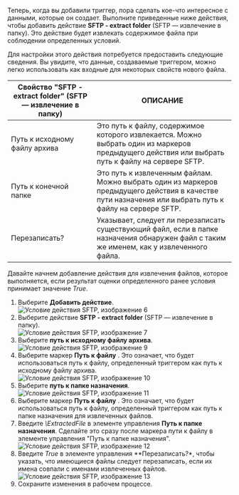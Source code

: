 Теперь, когда вы добавили триггер, пора сделать кое-что интересное с данными, которые он создает. Выполните приведенные ниже действия, чтобы добавить действие **SFTP - extract folder** (SFTP — извлечение в папку). Это действие будет извлекать содержимое файла при соблюдении определенных условий. 

Для настройки этого действия потребуется предоставить следующие сведения. Вы увидите, что данные, создаваемые триггером, можно легко использовать как входные для некоторых свойств нового файла.

| Свойство "SFTP - extract folder" (SFTP — извлечение в папку) | ОПИСАНИЕ |
| --- | --- |
| Путь к исходному файлу архива |Это путь к файлу, содержимое которого извлекается. Можно выбрать один из маркеров предыдущего действия или выбрать путь к файлу на сервере SFTP. |
| Путь к конечной папке |Это путь к извлеченным файлам. Можно выбрать один из маркеров предыдущего действия в качестве пути назначения или выбрать путь к файлу на сервере SFTP. |
| Перезаписать? |Указывает, следует ли перезаписать существующий файл, если в папке назначения обнаружен файл с таким же именем, как у извлеченного файла. |

Давайте начнем добавление действия для извлечения файлов, которое выполняется, если результат оценки определенного ранее условия принимает значение *True*. 

1. Выберите **Добавить действие**.        
   ![Условие действия SFTP, изображение 6](./media/connectors-create-api-sftp/condition-6.png)   
2. Выберите действие **SFTP - extract folder** (SFTP — извлечение в папку).      
   ![Условие действия SFTP, изображение 7](./media/connectors-create-api-sftp/condition-7.png)   
3. Выберите **путь к исходному файлу архива**.              
   ![Условие действия SFTP, изображение 9](./media/connectors-create-api-sftp/condition-9.png)   
4. Выберите маркер **Путь к файлу** . Это означает, что будет использоваться путь к файлу, определенный триггером как путь к исходному файлу архива.           
   ![Условие действия SFTP, изображение 10](./media/connectors-create-api-sftp/condition-10.png)   
5. Выберите **путь к папке назначения**.           
   ![Условие действия SFTP, изображение 11](./media/connectors-create-api-sftp/condition-11.png)   
6. Выберите маркер **Путь к файлу** . Это означает, что будет использоваться путь к файлу, определенный триггером как путь к папке назначения для извлеченных файлов.   
7. Введите *\ExtractedFile* в элементе управления **Путь к папке назначения**. Сделайте это сразу после маркера пути к файлу в элементе управления "Путь к папке назначения".         
   ![Условие действия SFTP, изображение 12](./media/connectors-create-api-sftp/condition-12.png)   
8. Введите *True* в элементе управления **Перезаписать?*, чтобы указать, что имеющиеся файлы следует перезаписать, если их имена совпали с именами извлеченных файлов.      
   ![Условие действия SFTP, изображение 13](./media/connectors-create-api-sftp/condition-13.png)   
9. Сохраните изменения в рабочем процессе.  

